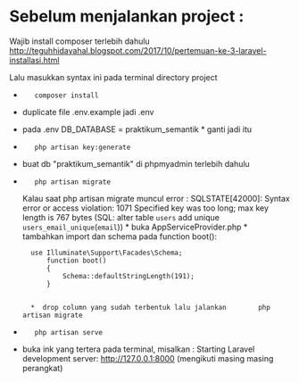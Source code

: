 <h1>Sebelum menjalankan project :</h1>

Wajib install composer terlebih dahulu
http://teguhhidayahal.blogspot.com/2017/10/pertemuan-ke-3-laravel-installasi.html

Lalu masukkan syntax ini pada terminal directory project

-        composer install
- duplicate file .env.example jadi .env
- pada .env DB_DATABASE = praktikum_semantik * ganti jadi itu
-        php artisan key:generate
- buat db "praktikum_semantik" di phpmyadmin terlebih dahulu
-        php artisan migrate 
  Kalau saat php artisan migrate muncul error :
    SQLSTATE[42000]: Syntax error or access violation: 1071 Specified key was too long; max key length is 767 bytes (SQL: alter table `users` add unique              `users_email_unique`(`email`))
        *  buka AppServiceProvider.php
        *  tambahkan import dan schema pada function boot():
        
        use Illuminate\Support\Facades\Schema;
            function boot()
            {
                Schema::defaultStringLength(191);
            }
            
            
        *  drop column yang sudah terbentuk lalu jalankan        php artisan migrate
-        php artisan serve
- buka ink yang tertera pada terminal, misalkan : Starting Laravel development server: http://127.0.0.1:8000 (mengikuti masing masing perangkat)
